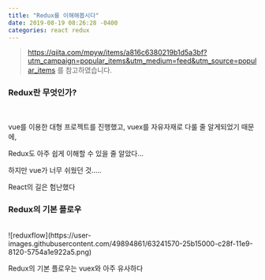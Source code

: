 ```yaml
---
title: "Redux를 이해해봅시다"
date: 2019-08-19 08:26:28 -0400
categories: react redux
---
```



>https://qiita.com/mpyw/items/a816c6380219b1d5a3bf?utm_campaign=popular_items&utm_medium=feed&utm_source=popular_items 를 참고하였습니다.


<h3>Redux란 무엇인가?</h3><br>

vue를 이용한 대형 프로젝트를 진행했고, vuex를 자유자재로 다룰 줄 알게되었기 때문에,

Redux도 아주 쉽게 이해할 수 있을 줄 알았다...

하지만 vue가 너무 쉬웠던 것.....

React의 길은 험난했다 


<h3>Redux의 기본 플로우</h3><br>
![reduxflow](https://user-images.githubusercontent.com/49894861/63241570-25b15000-c28f-11e9-8120-5754a1e922a5.png)

Redux의 기본 플로우는 vuex와 아주 유사하다

